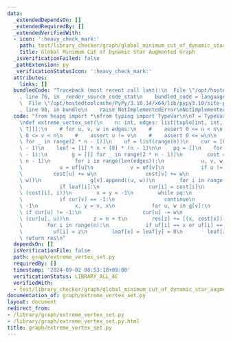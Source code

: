 ```yaml
---
data:
  _extendedDependsOn: []
  _extendedRequiredBy: []
  _extendedVerifiedWith:
  - icon: ':heavy_check_mark:'
    path: test/library_checker/graph/global_minimum_cut_of_dynamic_star_augmented_graph.test.py
    title: Global Minimum Cut of Dynamic Star Augmented Graph
  _isVerificationFailed: false
  _pathExtension: py
  _verificationStatusIcon: ':heavy_check_mark:'
  attributes:
    links: []
  bundledCode: "Traceback (most recent call last):\n  File \"/opt/hostedtoolcache/PyPy/3.10.14/x64/lib/pypy3.10/site-packages/onlinejudge_verify/documentation/build.py\"\
    , line 76, in _render_source_code_stat\n    bundled_code = language.bundle(\n\
    \  File \"/opt/hostedtoolcache/PyPy/3.10.14/x64/lib/pypy3.10/site-packages/onlinejudge_verify/languages/python.py\"\
    , line 96, in bundle\n    raise NotImplementedError\nNotImplementedError\n"
  code: "from heapq import *\nfrom typing import TypeVar\n\nT = TypeVar(\"T\")\n\n\
    \ndef extreme_vertex_set(\n    n: int, edges: list[tuple[int, int, T]]\n) -> list[list[tuple[int,\
    \ T]]]:\n    # for u, v, w in edges:\n    #    assert 0 <= u < n\n    #    assert\
    \ 0 <= v < n\n    #    assert u != v\n    #    assert 0 <= w\n\n    res = [[]\
    \ for _ in range(2 * n - 1)]\n    uf = list(range(n))\n    cur = [0] * (2 * n\
    \ - 1)\n    leaf = [1] * n + [0] * (n - 1)\n\n    pq = []\n    for t in range(n\
    \ - 1):\n        g = [[] for _ in range(2 * n - 1)]\n        cost = [0] * (2 *\
    \ n - 1)\n        for i in range(len(edges)):\n            u, v, w = edges[i]\n\
    \            u = uf[u]\n            v = uf[v]\n            if u != v:\n      \
    \          cost[u] += w\n                cost[v] += w\n                g[u].append((v,\
    \ w))\n                g[v].append((u, w))\n        for i in range(2 * n - 1):\n\
    \            if leaf[i]:\n                cur[i] = cost[i]\n                heappush(pq,\
    \ (cost[i], i))\n        x = y = -1\n        while pq:\n            _, v = heappop(pq)\n\
    \            if cur[v] == -1:\n                continue\n            cur[v] =\
    \ -1\n            x, y = v, x\n            for u, w in g[v]:\n               \
    \ if cur[u] != -1:\n                    cur[u] -= w\n                    heappush(pq,\
    \ (cur[u], u))\n        z = n + t\n        res[z] += [(x, cost[x]), (y, cost[y])]\n\
    \        for i in range(n):\n            if uf[i] == x or uf[i] == y:\n      \
    \          uf[i] = z\n        leaf[x] = leaf[y] = 0\n        leaf[z] = 1\n   \
    \ return res\n"
  dependsOn: []
  isVerificationFile: false
  path: graph/extreme_vertex_set.py
  requiredBy: []
  timestamp: '2024-09-02 08:53:18+09:00'
  verificationStatus: LIBRARY_ALL_AC
  verifiedWith:
  - test/library_checker/graph/global_minimum_cut_of_dynamic_star_augmented_graph.test.py
documentation_of: graph/extreme_vertex_set.py
layout: document
redirect_from:
- /library/graph/extreme_vertex_set.py
- /library/graph/extreme_vertex_set.py.html
title: graph/extreme_vertex_set.py
---
```


